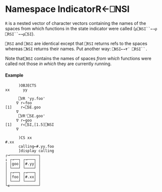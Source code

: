 




<h1 class="heading"><span class="name">Namespace Indicator</span><span class="command">R←⎕NSI</span></h1>

`R` is a nested vector of character vectors containing the names of the spaces from which functions in the state indicator were called (`⍴⎕NSI``←→⍴ ⎕RSI``←→⍴⎕SI`).


`⎕RSI` and `⎕NSI` are identical except that `⎕RSI` returns refs to the spaces whereas `⎕NSI` returns their names. Put another way:  `⎕NSI←→⍕¨ ⎕RSI``.`


Note that`⎕NSI` contains the names of spaces *from which* functions were called not those *in which* they are currently running.


#### Example
```apl
      )OBJECTS
xx      yy
 
      ⎕VR 'yy.foo'
     ∇ r←foo
[1]    r←⎕SE.goo
     ∇                          
      ⎕VR'⎕SE.goo'
     ∇ r←goo
[1]    r←⎕SI,[1.5]⎕NSI
     ∇
 
      )CS xx
#.xx
      calling←#.yy.foo
      ]display calling
┌→─────────────┐
↓ ┌→──┐ ┌→───┐ │
│ │goo│ │#.yy│ │
│ └───┘ └────┘ │
│ ┌→──┐ ┌→───┐ │
│ │foo│ │#.xx│ │
│ └───┘ └────┘ │
└∊─────────────┘
```


